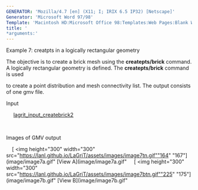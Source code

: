 ```yaml
---
GENERATOR: 'Mozilla/4.7 [en] (X11; I; IRIX 6.5 IP32) [Netscape]'
Generator: 'Microsoft Word 97/98'
Template: 'Macintosh HD:Microsoft Office 98:Templates:Web Pages:Blank Web Page'
title: '
*arguments:'
---
```


 Example 7: creatpts in a logically rectangular geometry

  The objective is to create a brick mesh using the
  **createpts/brick** command.
  A logically rectangular geometry is defined. The **createpts/brick**
  command is used

  to create a point distribution and mesh connectivity list. The
  output consists of one gmv file.

 Input

     
 [lagrit\_input\_createbrick2](../lagrit_input_createbrick2)

  

 Images of GMV output

     [
<img height="300" width="300" src="https://lanl.github.io/LaGriT/assets/images/image7tn.gif""164"
 "167"](image/image7a.gif" [View A](image/image7a.gif"    
 [
<img height="300" width="300" src="https://lanl.github.io/LaGriT/assets/images/image7btn.gif""225"
 "175"](image/image7b.gif" [View B](image/image7b.gif"
